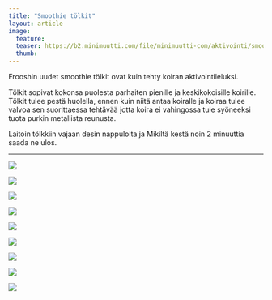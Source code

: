 ```yaml
---
title: "Smoothie tölkit"
layout: article
image:
  feature:
  teaser: https://b2.minimuutti.com/file/minimuutti-com/aktivointi/smoothie-tolkit/DS07129_-245px.jpg
  thumb:
---
```


Frooshin uudet smoothie tölkit ovat kuin tehty koiran aktivointileluksi.

Tölkit sopivat kokonsa puolesta parhaiten pienille ja keskikokoisille koirille. Tölkit tulee pestä huolella, ennen kuin niitä antaa koiralle ja koiraa tulee valvoa sen suorittaessa tehtävää jotta koira ei vahingossa tule syöneeksi tuota purkin metallista reunusta.

Laitoin tölkkiin vajaan desin nappuloita ja Mikiltä kestä noin 2 minuuttia saada ne ulos.
 
---

[![](https://b2.minimuutti.com/file/minimuutti-com/aktivointi/smoothie-tolkit/DS07066-800px.jpg)](https://dl.dropboxusercontent.com/sh/ea1wtnz7z734o12/AAB-kXzxHlorvTdZIUdeUXj4a/aktivointi/smoothie-tolkit/DS07066.jpg)

[![](https://b2.minimuutti.com/file/minimuutti-com/aktivointi/smoothie-tolkit/DS07129-800px.jpg)](https://dl.dropboxusercontent.com/sh/ea1wtnz7z734o12/AACUBgy3v9DuPF2uoMBj0ziaa/aktivointi/smoothie-tolkit/DS07129.jpg)

[![](https://b2.minimuutti.com/file/minimuutti-com/aktivointi/smoothie-tolkit/DS07229-800px.jpg)](https://dl.dropboxusercontent.com/sh/ea1wtnz7z734o12/AABuD_8znkxNR1N5-HoDtbCea/aktivointi/smoothie-tolkit/DS07229.jpg)

[![](https://b2.minimuutti.com/file/minimuutti-com/aktivointi/smoothie-tolkit/DS07272-800px.jpg)](https://dl.dropboxusercontent.com/sh/ea1wtnz7z734o12/AAB7_l3hyFsviPC6d4ZayMksa/aktivointi/smoothie-tolkit/DS07272.jpg)

[![](https://b2.minimuutti.com/file/minimuutti-com/aktivointi/smoothie-tolkit/DS07282-800px.jpg)](https://dl.dropboxusercontent.com/sh/ea1wtnz7z734o12/AADrlvnWsqp6sFqiByRkNJRga/aktivointi/smoothie-tolkit/DS07282.jpg)

[![](https://b2.minimuutti.com/file/minimuutti-com/aktivointi/smoothie-tolkit/DS07284-800px.jpg)](https://dl.dropboxusercontent.com/sh/ea1wtnz7z734o12/AACs6BaFu0WVz41Zu3VGAtWia/aktivointi/smoothie-tolkit/DS07284.jpg)

[![](https://b2.minimuutti.com/file/minimuutti-com/aktivointi/smoothie-tolkit/DS07197-800px.jpg)](https://dl.dropboxusercontent.com/sh/ea1wtnz7z734o12/AACIUmzpiK78KG0MNqJIdEDIa/aktivointi/smoothie-tolkit/DS07197.jpg)

[![](https://b2.minimuutti.com/file/minimuutti-com/aktivointi/smoothie-tolkit/DS07207-800px.jpg)](https://dl.dropboxusercontent.com/sh/ea1wtnz7z734o12/AABsJl2D3nBP_QgAQTQ3FJD4a/aktivointi/smoothie-tolkit/DS07207.jpg)

[![](https://b2.minimuutti.com/file/minimuutti-com/aktivointi/smoothie-tolkit/DS07298-800px.jpg)](https://dl.dropboxusercontent.com/sh/ea1wtnz7z734o12/AAACR1ZoV6xyjtqkFye3YcWaa/aktivointi/smoothie-tolkit/DS07298.jpg)
